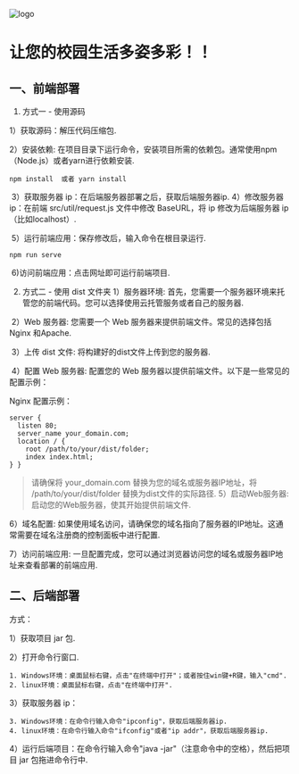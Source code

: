 ![logo](D:\智能购物谷\images\logo.png)

# 让您的校园生活多姿多彩！！



## 一、前端部署

1. 方式一 - 使用源码

  1）获取源码：解压代码压缩包.

  2）安装依赖: 在项目目录下运行命令，安装项目所需的依赖包。通常使用npm（Node.js）或者yarn进行依赖安装.

```plain
npm install  或者 yarn install
```
​	3）获取服务器 ip：在后端服务器部署之后，获取后端服务器ip.
​	4）修改服务器 ip：在前端 src/util/request.js 文件中修改 BaseURL，将 ip 修改为后端服务器 ip（比如localhost）.

​	5）运行前端应用：保存修改后，输入命令在根目录运行.

```plain
npm run serve
```
​	6)访问前端应用：点击网址即可运行前端项目.

2. 方式二 - 使用 dist 文件夹
1）服务器环境: 首先，您需要一个服务器环境来托管您的前端代码。您可以选择使用云托管服务或者自己的服务器.

​	2）Web 服务器: 您需要一个 Web 服务器来提供前端文件。常见的选择包括 Nginx 和Apache.

​	3）上传 dist 文件: 将构建好的dist文件上传到您的服务器.

​	4）配置 Web 服务器: 配置您的 Web 服务器以提供前端文件。以下是一些常见的配置示例：

Nginx 配置示例：

```plain
server {     
  listen 80;    
  server_name your_domain.com;      
  location / {         
    root /path/to/your/dist/folder;         
    index index.html;    
} } 
```
>请确保将 your_domain.com 替换为您的域名或服务器IP地址，将 /path/to/your/dist/folder 替换为dist文件的实际路径.
5）启动Web服务器: 启动您的Web服务器，使其开始提供前端文件.

6）域名配置: 如果使用域名访问，请确保您的域名指向了服务器的IP地址。这通常需要在域名注册商的控制面板中进行配置.

7）访问前端应用: 一旦配置完成，您可以通过浏览器访问您的域名或服务器IP地址来查看部署的前端应用.

## 二、后端部署

方式：

1）获取项目 jar 包.

2）打开命令行窗口.

    1. Windows环境：桌面鼠标右键，点击"在终端中打开"；或者按住win键+R键，输入"cmd".
    2. linux环境：桌面鼠标右键，点击"在终端中打开".
3）获取服务器 ip：

    3. Windows环境：在命令行输入命令"ipconfig"，获取后端服务器ip.
    4. linux环境：在命令行输入命令"ifconfig"或者"ip addr"，获取后端服务器ip.
4）运行后端项目：在命令行输入命令"java -jar"（注意命令中的空格），然后把项目 jar 包拖进命令行中.

